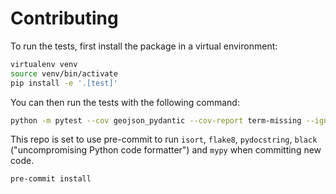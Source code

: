 # Contributing

To run the tests, first install the package in a virtual environment:

```sh
virtualenv venv
source venv/bin/activate
pip install -e '.[test]'
```

You can then run the tests with the following command:

```sh
python -m pytest --cov geojson_pydantic --cov-report term-missing --ignore=venv
```

This repo is set to use pre-commit to run `isort`, `flake8`, `pydocstring`, `black` ("uncompromising Python code formatter") and `mypy` when committing new code.

``` sh
pre-commit install
```
